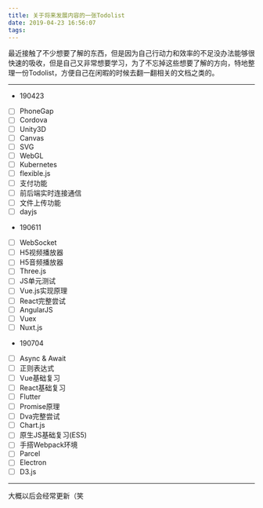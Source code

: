 ```yaml
---
title: 关于将来发展内容的一张Todolist
date: 2019-04-23 16:56:07
tags:
---
```


最近接触了不少想要了解的东西，但是因为自己行动力和效率的不足没办法能够很快速的吸收，但是自己又非常想要学习，为了不忘掉这些想要了解的方向，特地整理一份Todolist，方便自己在闲暇的时候去翻一翻相关的文档之类的。

<!-- more -->

---

* 190423

- [ ] PhoneGap
- [ ] Cordova
- [ ] Unity3D
- [ ] Canvas
- [ ] SVG
- [ ] WebGL
- [ ] Kubernetes
- [ ] flexible.js
- [ ] 支付功能
- [ ] 前后端实时连接通信
- [ ] 文件上传功能
- [ ] dayjs

* 190611

- [ ] WebSocket
- [ ] H5视频播放器
- [ ] H5音频播放器
- [ ] Three.js
- [ ] JS单元测试
- [ ] Vue.js实现原理
- [ ] React完整尝试
- [ ] AngularJS
- [ ] Vuex
- [ ] Nuxt.js

* 190704

- [ ] Async & Await
- [ ] 正则表达式
- [ ] Vue基础复习
- [ ] React基础复习
- [ ] Flutter
- [ ] Promise原理
- [ ] Dva完整尝试
- [ ] Chart.js
- [ ] 原生JS基础复习(ES5)
- [ ] 手搭Webpack环境
- [ ] Parcel
- [ ] Electron
- [ ] D3.js

---

大概以后会经常更新（笑